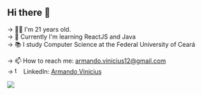 ## Hi there 👋

→ 👶🏻 I'm 21 years old. <br>
→ 🧠 Currently I'm learning ReactJS and Java <br>
→ 📚 I study Computer Science at the Federal University of Ceará <br>

→ 📫 How to reach me: armando.vinicius12@gmail.com <br>
→ <img src="https://cdn-icons-png.flaticon.com/512/174/174857.png" alt="twitter logo" width="16px"></img> LinkedIn: [Armando Vinicius](https://www.linkedin.com/in/armando-vinicius-bezerra-barbosa-2aaa661a6/)

<div>
  <a href="https://github.com/ArmandoVinicius/ArmandoVinicius">
    <img align="center" src="https://github-readme-stats.vercel.app/api/top-langs/?username=ArmandoVinicius&langs_count=3&theme=dark" /><!--Language Card-->
  </a>
</div>

<!--
**ArmandoVinicius/ArmandoVinicius** is a ✨ _special_ ✨ repository because its `README.md` (this file) appears on your GitHub profile.

Here are some ideas to get you started:

- 🔭 I’m currently working on ...
- 👯 I’m looking to collaborate on ...
- 🤔 I’m looking for help with ...
- 😄 Pronouns: ...

-->
